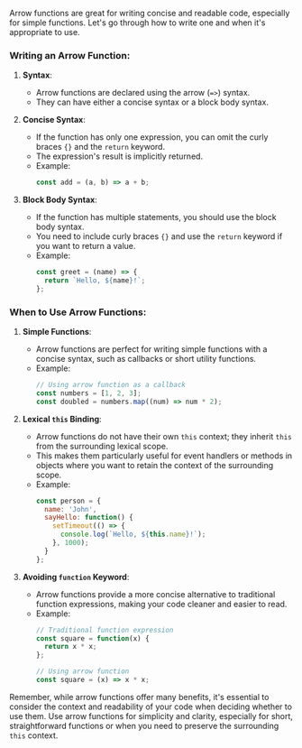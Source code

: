 Arrow functions are great for writing concise and readable code, especially for simple functions. Let's go through how to write one and when it's appropriate to use.

### Writing an Arrow Function:

1. **Syntax**:
   - Arrow functions are declared using the arrow (`=>`) syntax.
   - They can have either a concise syntax or a block body syntax.

2. **Concise Syntax**:
   - If the function has only one expression, you can omit the curly braces `{}` and the `return` keyword.
   - The expression's result is implicitly returned.
   - Example:
     ```javascript
     const add = (a, b) => a + b;
     ```

3. **Block Body Syntax**:
   - If the function has multiple statements, you should use the block body syntax.
   - You need to include curly braces `{}` and use the `return` keyword if you want to return a value.
   - Example:
     ```javascript
     const greet = (name) => {
       return `Hello, ${name}!`;
     };
     ```

### When to Use Arrow Functions:

1. **Simple Functions**:
   - Arrow functions are perfect for writing simple functions with a concise syntax, such as callbacks or short utility functions.
   - Example:
     ```javascript
     // Using arrow function as a callback
     const numbers = [1, 2, 3];
     const doubled = numbers.map((num) => num * 2);
     ```

2. **Lexical `this` Binding**:
   - Arrow functions do not have their own `this` context; they inherit `this` from the surrounding lexical scope.
   - This makes them particularly useful for event handlers or methods in objects where you want to retain the context of the surrounding scope.
   - Example:
     ```javascript
     const person = {
       name: 'John',
       sayHello: function() {
         setTimeout(() => {
           console.log(`Hello, ${this.name}!`);
         }, 1000);
       }
     };
     ```

3. **Avoiding `function` Keyword**:
   - Arrow functions provide a more concise alternative to traditional function expressions, making your code cleaner and easier to read.
   - Example:
     ```javascript
     // Traditional function expression
     const square = function(x) {
       return x * x;
     };

     // Using arrow function
     const square = (x) => x * x;
     ```

Remember, while arrow functions offer many benefits, it's essential to consider the context and readability of your code when deciding whether to use them. Use arrow functions for simplicity and clarity, especially for short, straightforward functions or when you need to preserve the surrounding `this` context.